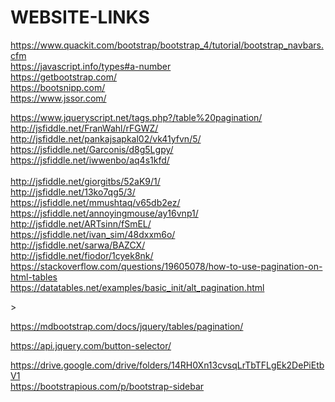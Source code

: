 # WEBSITE-LINKS
https://www.quackit.com/bootstrap/bootstrap_4/tutorial/bootstrap_navbars.cfm  <br>
https://javascript.info/types#a-number  <br>
https://getbootstrap.com/  <br>
https://bootsnipp.com/  <br>
https://www.jssor.com/  <br>
<!--
Jquery  -->
https://www.jqueryscript.net/tags.php?/table%20pagination/ <br>
http://jsfiddle.net/FranWahl/rFGWZ/   <br>
http://jsfiddle.net/pankajsapkal02/vk41yfvn/5/   <br>
https://jsfiddle.net/Garconis/d8g5Lgpy/   <br>
https://jsfiddle.net/iwwenbo/aq4s1kfd/  <br>  
http://jsfiddle.net/giorgitbs/52aK9/1/   <br>
http://jsfiddle.net/13ko7qg5/3/  <br>
https://jsfiddle.net/mmushtaq/v65db2ez/  <br>
https://jsfiddle.net/annoyingmouse/ay16vnp1/  <br>
http://jsfiddle.net/ARTsinn/fSmEL/  <br>
https://jsfiddle.net/ivan_sim/48dxxm6o/  <br>
http://jsfiddle.net/sarwa/BAZCX/  <br>
http://jsfiddle.net/fiodor/1cyek8nk/  <br>
https://stackoverflow.com/questions/19605078/how-to-use-pagination-on-html-tables  <br>
https://datatables.net/examples/basic_init/alt_pagination.html  <br>
<!--bootstap pagination and table 
-->>

https://mdbootstrap.com/docs/jquery/tables/pagination/  <br>

https://api.jquery.com/button-selector/  <br>

https://drive.google.com/drive/folders/14RH0Xn13cvsqLrTbTFLgEk2DePiEtbV1  <br>
https://bootstrapious.com/p/bootstrap-sidebar  <br>
